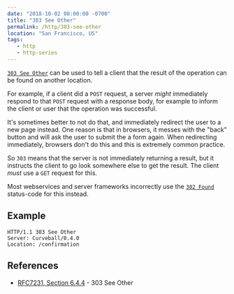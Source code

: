 ```yaml
---
date: "2018-10-02 08:00:00 -0700"
title: "303 See Other"
permalink: /http/303-see-other
location: "San Francisco, US"
tags:
   - http
   - http-series
---
```


[`303 See Other`][1] can be used to tell a client that the result of the
operation can be found on another location.

For example, if a client did a `POST` request, a server _might_ immediately
respond to that `POST` request with a response body, for example to inform the
client or user that the operation was successful.

It's sometimes better to not do that, and immediately redirect the user to a
new page instead. One reason is that in browsers, it messes with the "back"
button and will ask the user to submit the a form again. When redirecting
immediately, browsers don't do this and this is extremely common practice.

So `303` means that the server is not immediately returning a result, but it
instructs the client to go look somewhere else to get the result. The client
_must_ use a `GET` request for this.

Most webservices and server frameworks incorrectly use the [`302 Found`][2]
status-code for this instead.

Example
-------

```http
HTTP/1.1 303 See Other
Server: Curveball/0.4.0
Location: /confirmation
```

References
----------

* [RFC7231, Section 6.4.4][2] - 303 See Other

[1]: https://tools.ietf.org/html/rfc7231#section-6.4.4 "303 See Other"
[2]: /http/302-found

